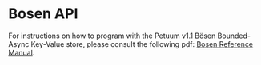 # Bosen API

For instructions on how to program with the Petuum v1.1 Bösen Bounded-Async Key-Value store, please consult the following pdf: [Bosen Reference Manual](_downloads/bosen_refman.pdf).
